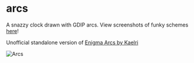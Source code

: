 arcs
====

A snazzy clock drawn with GDIP arcs. View screenshots of funky schemes [here](http://imgur.com/a/xKyUg)!

Unofficial standalone version of [Enigma Arcs by Kaelri](http://enigma.kaelri.com/downloads)

![Arcs](https://raw.github.com/NameLess-exe/arcs/master/screenshots/JRS7U.jpg)
